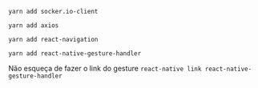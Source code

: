 ```
yarn add socker.io-client

yarn add axios

yarn add react-navigation

yarn add react-native-gesture-handler
```

Não esqueça de fazer o link do gesture
`react-native link react-native-gesture-handler`